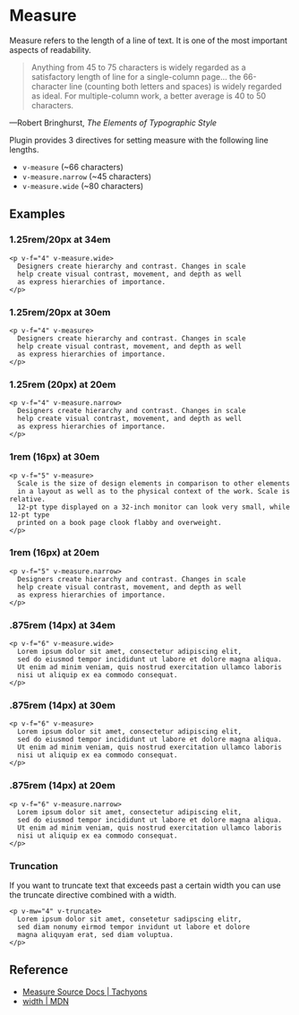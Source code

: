 <script setup>
import FiveMeasure from '../components/measure/FiveMeasure.vue';
import FiveMeasureNarrow from '../components/measure/FiveMeasureNarrow.vue';
import FourMeasure from '../components/measure/FourMeasure.vue';
import FourMeasureNarrow from '../components/measure/FourMeasureNarrow.vue';
import FourMeasureWide from '../components/measure/FourMeasureWide.vue';
import SixMeasure from '../components/measure/SixMeasure.vue';
import SixMeasureNarrow from '../components/measure/SixMeasureNarrow.vue';
import SixMeasureWide from '../components/measure/SixMeasureWide.vue';
import TruncationExample from '../components/measure/TruncationExample.vue';
</script>

# Measure

Measure refers to the length of a line of text.
It is one of the most important aspects of readability.

> Anything from 45 to 75 characters is widely regarded
as a satisfactory length of line for a single-column page…
the 66-character line (counting both letters and spaces)
is widely regarded as ideal. For multiple-column work,
a better average is 40 to 50 characters.

—Robert Bringhurst, *The Elements of Typographic Style*

Plugin provides 3 directives for setting measure with
the following line lengths.

* `v-measure` (~66 characters)
* `v-measure.narrow` (~45 characters)
* `v-measure.wide` (~80 characters)

## Examples

### 1.25rem/20px at 34em

```vue
<p v-f="4" v-measure.wide>
  Designers create hierarchy and contrast. Changes in scale
  help create visual contrast, movement, and depth as well
  as express hierarchies of importance. 
</p>
```

<FourMeasureWide />

### 1.25rem/20px at 30em

```vue
<p v-f="4" v-measure>
  Designers create hierarchy and contrast. Changes in scale
  help create visual contrast, movement, and depth as well
  as express hierarchies of importance. 
</p>
```

<FourMeasure />

### 1.25rem (20px) at 20em

```vue
<p v-f="4" v-measure.narrow>
  Designers create hierarchy and contrast. Changes in scale
  help create visual contrast, movement, and depth as well
  as express hierarchies of importance. 
</p>
```

<FourMeasureNarrow />

### 1rem (16px) at 30em

```vue
<p v-f="5" v-measure>
  Scale is the size of design elements in comparison to other elements
  in a layout as well as to the physical context of the work. Scale is relative.
  12-pt type displayed on a 32-inch monitor can look very small, while 12-pt type
  printed on a book page clook flabby and overweight.
</p>
```

<FiveMeasure />

### 1rem (16px) at 20em

```vue
<p v-f="5" v-measure.narrow>
  Designers create hierarchy and contrast. Changes in scale
  help create visual contrast, movement, and depth as well
  as express hierarchies of importance. 
</p>
```

<FiveMeasureNarrow />

### .875rem (14px) at 34em

```vue
<p v-f="6" v-measure.wide>
  Lorem ipsum dolor sit amet, consectetur adipiscing elit,
  sed do eiusmod tempor incididunt ut labore et dolore magna aliqua.
  Ut enim ad minim veniam, quis nostrud exercitation ullamco laboris
  nisi ut aliquip ex ea commodo consequat.
</p>
```

<SixMeasureWide />

### .875rem (14px) at 30em

```vue
<p v-f="6" v-measure>
  Lorem ipsum dolor sit amet, consectetur adipiscing elit,
  sed do eiusmod tempor incididunt ut labore et dolore magna aliqua.
  Ut enim ad minim veniam, quis nostrud exercitation ullamco laboris
  nisi ut aliquip ex ea commodo consequat.
</p>
```

<SixMeasure />

### .875rem (14px) at 20em

```vue
<p v-f="6" v-measure.narrow>
  Lorem ipsum dolor sit amet, consectetur adipiscing elit,
  sed do eiusmod tempor incididunt ut labore et dolore magna aliqua.
  Ut enim ad minim veniam, quis nostrud exercitation ullamco laboris
  nisi ut aliquip ex ea commodo consequat.
</p>
```

<SixMeasureNarrow />

### Truncation

If you want to truncate text that exceeds past a certain width
you can use the truncate directive combined with a width.

```vue
<p v-mw="4" v-truncate>
  Lorem ipsum dolor sit amet, consetetur sadipscing elitr,
  sed diam nonumy eirmod tempor invidunt ut labore et dolore
  magna aliquyam erat, sed diam voluptua.
</p>
```

<TruncationExample />

## Reference

* [Measure Source Docs | Tachyons](https://tachyons.io/docs/typography/measure/)
* [width | MDN](https://developer.mozilla.org/en-US/docs/Web/CSS/width)
